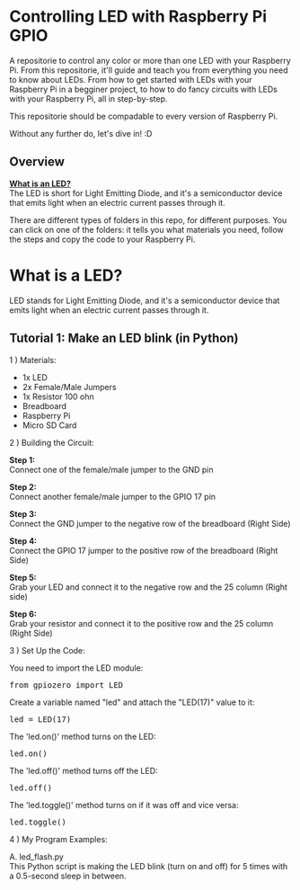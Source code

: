 # Controlling LED with Raspberry Pi GPIO
A repositorie to control any color or more than one LED with your Raspberry Pi. From this repositorie, it'll guide and teach you from everything you need to know about LEDs. From how to get started with LEDs with your Raspberry Pi in a begginer project, to how to do fancy circuits with LEDs with your Raspberry Pi, all in step-by-step.

This repositorie should be compadable to every version of Raspberry Pi. 

Without any further do, let's dive in! :D

## Overview
**<u>What is an LED?</u>** <br>
The LED is short for Light Emitting Diode, and it's a semiconductor device that emits light when an electric current passes through it.

There are different types of folders in this repo, for different purposes. You can click on one of the folders: it tells you what materials you need, follow the steps and copy the code to your Raspberry Pi.

# What is a LED?
LED stands for Light Emitting Diode, and it's a semiconductor device that emits light when
an electric current passes through it.

## Tutorial 1: Make an LED blink (in Python)
1 ) Materials:
   
- 1x LED
- 2x Female/Male Jumpers
- 1x Resistor 100 ohn
- Breadboard
- Raspberry Pi
- Micro SD Card
  
2 ) Building the Circuit:

**Step 1:** <br>
Connect one of the female/male jumper to the GND pin
 
**Step 2:** <br>
Connect another female/male jumper to the GPIO 17 pin

**Step 3:** <br>
Connect the GND jumper to the negative row of the breadboard (Right Side)

**Step 4:** <br>
Connect the GPIO 17 jumper to the positive row of the breadboard (Right Side)

**Step 5:** <br>
Grab your LED and connect it to the negative row and the 25 column (Right side)

**Step 6:** <br>
Grab your resistor and connect it to the positive row and the 25 column (Right Side)

3 ) Set Up the Code:

You need to import the LED module:
<pre>
from gpiozero import LED
</pre>

Create a variable named "led" and attach the "LED(17)" value to it:
<pre>
led = LED(17)
</pre>

The 'led.on()' method turns on the LED:
<pre>
led.on()
</pre>
   
The 'led.off()' method turns off the LED:
<pre>
led.off()
</pre>

The 'led.toggle()' method turns on if it was off and vice versa:
<pre>
led.toggle()
</pre>

4 ) My Program Examples:

A. led_flash.py <br>
This Python script is making the LED blink (turn on and off) for 5 times with a 0.5-second sleep in between. 
